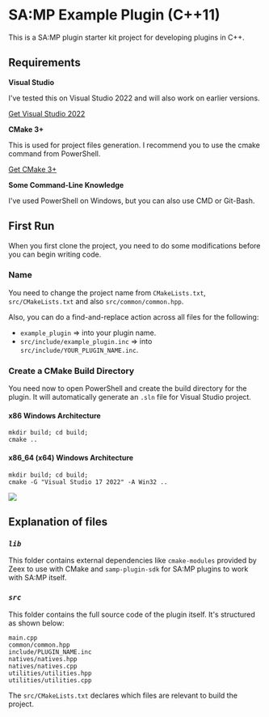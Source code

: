 # SA:MP Example Plugin (C++11)

This is a SA:MP plugin starter kit project for developing plugins in C++.

## Requirements

**Visual Studio**

I've tested this on Visual Studio 2022 and will also work on earlier versions.

[Get Visual Studio 2022](https://visualstudio.microsoft.com/vs/)

**CMake 3+**

This is used for project files generation. I recommend you to use the cmake command from PowerShell.

[Get CMake 3+](https://cmake.org/download/)

**Some Command-Line Knowledge**

I've used PowerShell on Windows, but you can also use CMD or Git-Bash.

## First Run

When you first clone the project, you need to do some modifications before you can begin writing code.

### Name

You need to change the project name from `CMakeLists.txt`, `src/CMakeLists.txt` and also `src/common/common.hpp`.

Also, you can do a find-and-replace action across all files for the following:

- `example_plugin` => into your plugin name. 
- `src/include/example_plugin.inc` => into `src/include/YOUR_PLUGIN_NAME.inc`.

### Create a CMake Build Directory

You need now to open PowerShell and create the build directory for the plugin. It will automatically generate an `.sln` file for Visual Studio project.

#### x86 Windows Architecture
```
mkdir build; cd build;
cmake ..
```

#### x86_64 (x64) Windows Architecture
```
mkdir build; cd build;
cmake -G "Visual Studio 17 2022" -A Win32 ..
```

![](https://cdn.pubber.xyz/images/7x6k9df88ohqdly1qllh9y2y4gdlbhfh.gif)

## Explanation of files

### ***``lib``***

This folder contains external dependencies like `cmake-modules` provided by Zeex to use with CMake and `samp-plugin-sdk` for SA:MP plugins to work with SA:MP itself.

### ***``src``***

This folder contains the full source code of the plugin itself. It's structured as shown below:

```
main.cpp
common/common.hpp
include/PLUGIN_NAME.inc
natives/natives.hpp
natives/natives.cpp
utilities/utilities.hpp
utilities/utilities.cpp
```

The `src/CMakeLists.txt` declares which files are relevant to build the project.